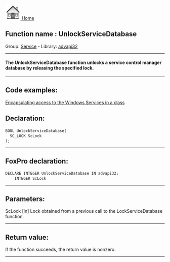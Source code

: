 [<img src="../../images/home.png"> Home ](https://github.com/VFPX/Win32API)  

## Function name : UnlockServiceDatabase
Group: [Service](../../functions_group.md#Service)  -  Library: [advapi32](../../libraries.md#advapi32)  
***  


#### The UnlockServiceDatabase function unlocks a service control manager database by releasing the specified lock.

***  


## Code examples:
[Encapsulating access to the Windows Services in a class](../../samples/sample_476.md)  

## Declaration:
```foxpro  
BOOL UnlockServiceDatabase(
  SC_LOCK ScLock
);  
```  
***  


## FoxPro declaration:
```foxpro  
DECLARE INTEGER UnlockServiceDatabase IN advapi32;
	INTEGER ScLock  
```  
***  


## Parameters:
ScLock 
[in] Lock obtained from a previous call to the LockServiceDatabase function.   
***  


## Return value:
If the function succeeds, the return value is nonzero.  
***  

